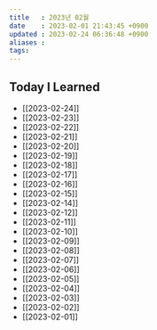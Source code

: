 ```yaml
---
title   : 2023년 02월
date    : 2023-02-01 21:43:45 +0900
updated : 2023-02-24 06:36:48 +0900
aliases : 
tags: 
---
```

## Today I Learned
- [[2023-02-24]]
- [[2023-02-23]]
- [[2023-02-22]]
- [[2023-02-21]]
- [[2023-02-20]]
- [[2023-02-19]]
- [[2023-02-18]]
- [[2023-02-17]]
- [[2023-02-16]]
- [[2023-02-15]]
- [[2023-02-14]]
- [[2023-02-12]]
- [[2023-02-11]]
- [[2023-02-10]]
- [[2023-02-09]]
- [[2023-02-08]]
- [[2023-02-07]]
- [[2023-02-06]]
- [[2023-02-05]]
- [[2023-02-04]]
- [[2023-02-03]]
- [[2023-02-02]]
- [[2023-02-01]]
